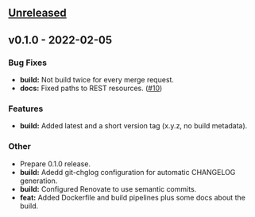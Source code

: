 <a name="unreleased"></a>
## [Unreleased]


<a name="v0.1.0"></a>
## v0.1.0 - 2022-02-05
### Bug Fixes
- **build:** Not build twice for every merge request.
- **docs:** Fixed paths to REST resources. ([#10](https://github.com/kodemaniak/dyndnsd/issues/10))

### Features
- **build:** Added latest and a short version tag (x.y.z, no build metadata).

### Other
- Prepare 0.1.0 release.
- **build:** Adedd git-chglog configuration for automatic CHANGELOG generation.
- **build:** Configured Renovate to use semantic commits.
- **feat:** Added Dockerfile and build pipelines plus some docs about the build.


[Unreleased]: https://github.com/kodemaniak/dyndnsd/compare/v0.1.0...HEAD

